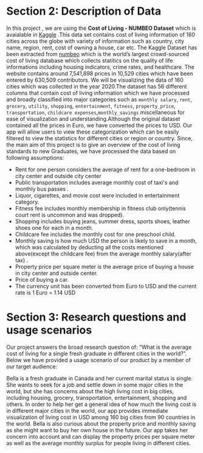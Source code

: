# Section 2: Description of Data

In this project , we are using the **Cost of Living - NUMBEO Dataset** which is avaialable in [Kaggle](https://www.kaggle.com/joeypp/cost-of-living-numbeo-dataset) .This data set contains cost of living information of 160 cities across the globe with variety of information such as country, city name, region, rent, cost of owning a house, car etc.
The Kaggle Dataset has been extracted from [numbeo](https://www.numbeo.com/cost-of-living) which is the world’s largest crowd-sourced cost of living database which collects statitics on the quality of life informations including housing indicators, crime rates, and healthcare. The website contains around 7,541,898 prices in 10,529 cities which have been entered by 630,509 contributors.
We will be visualizing the data of 160 cities which was collected in the year 2020.The dataset has 56 different columns that contain cost of living
information which we have processed and broadly classified into major categories such as `monthly salary`, `rent`, `grocery`, `utility`, `shopping`, `entertainment`, `fitness`, `property_price`, `transportation`, `childcare expenses`,`monthly_savings` miscellaneous for ease of visualization and understanding.Although the original dataset contained all the prices in Euro, we have converted the prices to USD.
Our app will allow users to view these categorization which can be easily filtered to view the statistics for different cities or region or country. Since, the main aim of this project is to give an overview of the cost of living standards to new Graduates, we have processed the data based on following assumptions:

* Rent for one person considers the average of rent for a one-bedroom in city center and outside city center 
* Public transportation includes average monthly cost of taxi's and monthly bus passes .
* Liquor, cigarettes, and movie cost were included in entertainment category.
* Fitness fee includes monthly membership in fitness club only(tennis court rent is uncommon and was dropped).
* Shopping includes buying jeans, summer dress, sports shoes, leather shoes one for each in a month.
* Childcare fee includes the monthly cost for one preschool child.
* Monthly saving is how much USD the person is likely to save in a month, which was calculated by deducting all the costs mentioned above(except the childcare fee) from the average monthly salary(after tax) .
* Property price per square meter is the average price of buying a house in city center and outside center.
* Price of buying a car.
* The currency unit has been converted from Euro to USD and the current rate is 1 Euro = 1.14 USD

# Section 3: Research questions and usage scenarios

Our project answers the broad research question of: “What is the average
cost of living for a single fresh graduate in different cities in the
world?”. Below we have provided a usage scenario of our product by a
member of our target audience:

Bella is a fresh graduate in Canada and her current marital status is
single. She wants to seek for a job and settle down in some major cities
in the world, but she has concerns about the high living cost in big cities,
including housing, grocery, transportation, entertainment, shopping and
others. In order to help her get a general idea of how much the living
cost is in different major cities in the world, our app provides
immediate visualization of living cost in USD among 160 big cities from
90 countries in the world. Bella is also curious about the property
price and monthly saving as she might want to buy her own house in the
future. Our app takes her concern into account and can display the
property prices per square meter as well as the average monthly surplus
for people living in different cities.
